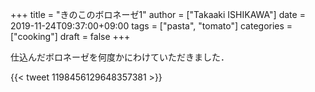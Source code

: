 +++
title = "きのこのボロネーゼ1"
author = ["Takaaki ISHIKAWA"]
date = 2019-11-24T09:37:00+09:00
tags = ["pasta", "tomato"]
categories = ["cooking"]
draft = false
+++

仕込んだボロネーゼを何度かにわけていただきました．

{{< tweet 1198456129648357381 >}}
